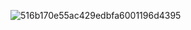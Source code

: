 ![516b170e55ac429edbfa6001196d4395](https://github.com/user-attachments/assets/8f9bc0de-1588-42dc-a75d-01f716f9a585)
